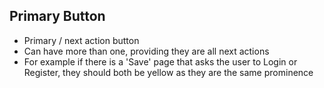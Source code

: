 ## Primary Button

* Primary / next action button
* Can have more than one, providing they are all next actions
* For example if there is a 'Save' page that asks the user to Login or Register, they should both be yellow as they are the same prominence
